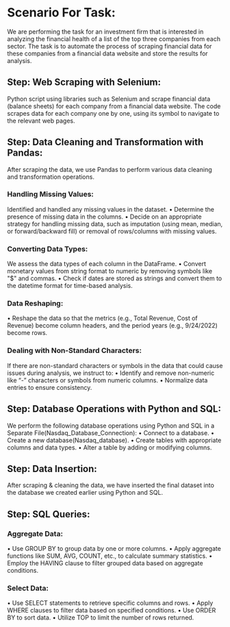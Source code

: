 # Scenario For Task:
We are performing the task for an investment firm that is interested in analyzing the financial health of a list of the top three companies from each sector.
The task is to automate the process of scraping financial data for these companies from a financial data website and store the results for analysis.

## Step: Web Scraping with Selenium:
Python script using libraries such as Selenium and scrape financial data (balance sheets) for each company from a financial data website.
The code scrapes data for each company one by one, using its symbol to navigate to the relevant web pages.

## Step: Data Cleaning and Transformation with Pandas:
After scraping the data, we use Pandas to perform various data cleaning and transformation operations.

### Handling Missing Values:
Identified and handled any missing values in the dataset.
• Determine the presence of missing data in the columns.
• Decide on an appropriate strategy for handling missing data, such as imputation (using mean, median, or forward/backward fill) or removal of rows/columns with missing values.

### Converting Data Types:
We assess the data types of each column in the DataFrame.
• Convert monetary values from string format to numeric by removing symbols like "$" and commas.
• Check if dates are stored as strings and convert them to the datetime format for time-based analysis.

### Data Reshaping:
• Reshape the data so that the metrics (e.g., Total Revenue, Cost of Revenue) become column headers, and the period years (e.g., 9/24/2022) become rows.

### Dealing with Non-Standard Characters:
If there are non-standard characters or symbols in the data that could cause issues during analysis, we instruct to:
• Identify and remove non-numeric like “-” characters or symbols from numeric columns.
• Normalize data entries to ensure consistency.

## Step: Database Operations with Python and SQL:
We perform the following database operations using Python and SQL in a Separate File(Nasdaq_Database_Connection):
• Connect to a database.
• Create a new database(Nasdaq_database).
• Create tables with appropriate columns and data types.
• Alter a table by adding or modifying columns.

## Step: Data Insertion:
After scraping & cleaning the data, we have inserted the final dataset into the database we created earlier using Python and SQL.

## Step: SQL Queries:

### Aggregate Data:
• Use GROUP BY to group data by one or more columns.
• Apply aggregate functions like SUM, AVG, COUNT, etc., to calculate summary statistics.
• Employ the HAVING clause to filter grouped data based on aggregate conditions.

### Select Data:
• Use SELECT statements to retrieve specific columns and rows.
• Apply WHERE clauses to filter data based on specified conditions.
• Use ORDER BY to sort data.
• Utilize TOP to limit the number of rows returned.

